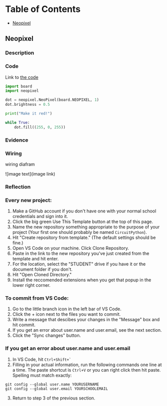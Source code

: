 # Table of Contents
* [Neopixel](#Neopixel)

## Neopixel

### Description
### Code
Link to [the code](https://github.com/lwhitmo/CircuitPython/blob/master/Code/friend.py)
``` py
import board
import neopixel

dot = neopixel.NeoPixel(board.NEOPIXEL, 1)
dot.brightness = 0.5

print("Make it red!")

while True:
    dot.fill((255, 0, 255))
 ```
### Evidence
### Wiring
wiring diafram

![image text](image link)
### Reflection
### Every new project:
1. Make a GitHub account if you don't have one with your normal school credentials and sign into it.
2. Click the big green Use This Template button at the top of this page.
3. Name the new repository something appropriate to the purpose of your project (Your first one should probably be named `CircuitPython`).
4. Hit "Create repository from template." (The default settings should be fine.)
5. Open VS Code on your machine. Click Clone Repository.
6. Paste in the link to the new repository you've just created from the template and hit enter.
7. For the location, select the "STUDENT" drive if you have it or the document folder if you don't.
8. Hit "Open Cloned Directory."
9. Install the reccomended extensions when you get that popup in the lower right corner.
### To commit from VS Code:
1. Go to the little branch icon in the left bar of VS Code.
2. Click the + icon next  to the files you want to commit.
3. Write a message that descibes your changes in the "Message" box and hit commit.
4. If you get an error about user.name and user.email, see the next section.
5. Click the "Sync changes" button.
### If you get an error about user.name and user.email
1. In VS Code, hit `` Ctrl+Shift+` ``
2. Filling in your actual information, run the following commands one line at a time. The paste shortcut is `Ctrl+V` or you can right click then hit paste. Spelling must match exactly:
```
git config --global user.name YOURUSERNAME
git config --global user.email YOURSCHOOLEMAIL
```
3. Return to step 3 of the previous section.
